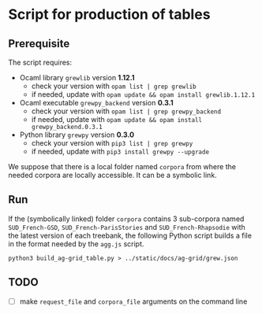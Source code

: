 # Script for production of tables

## Prerequisite

The script requires:
 - Ocaml library `grewlib` version **1.12.1**
   - check your version with `opam list | grep grewlib`
   - if needed, update with `opam update && opam install grewlib.1.12.1`
 - Ocaml executable `grewpy_backend` version **0.3.1**
   - check your version with `opam list | grep grewpy_backend`
   - if needed, update with `opam update && opam install grewpy_backend.0.3.1`
 - Python library `grewpy` version **0.3.0**
   - check your version with `pip3 list | grep grewpy`
   - if needed, update with `pip3 install grewpy --upgrade`

We suppose that there is a local folder named `corpora` from where the needed corpora are locally accessible.
It can be a symbolic link.

## Run 

If the (symbolically linked) folder `corpora` contains 3 sub-corpora named `SUD_French-GSD`, `SUD_French-ParisStories` and `SUD_French-Rhapsodie` with the latest version of each treebank, the following Python script builds a file in the format needed by the `agg.js` script.

```
python3 build_ag-grid_table.py > ../static/docs/ag-grid/grew.json
```

## TODO
 - [ ] make `request_file` and `corpora_file` arguments on the command line
